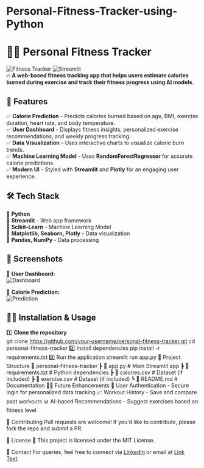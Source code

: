 # Personal-Fitness-Tracker-using-Python
# 🏋️‍♂️ Personal Fitness Tracker

![Fitness Tracker](https://img.shields.io/badge/Python-3.8+-blue.svg) 
![Streamlit](https://img.shields.io/badge/Streamlit-App-red)  
🔥 **A web-based fitness tracking app that helps users estimate calories burned during exercise and track their fitness progress using AI models.**

## 🚀 Features  
✅ **Calorie Prediction** - Predicts calories burned based on age, BMI, exercise duration, heart rate, and body temperature.  
✅ **User Dashboard** - Displays fitness insights, personalized exercise recommendations, and weekly progress tracking.  
✅ **Data Visualization** - Uses interactive charts to visualize calorie burn trends.  
✅ **Machine Learning Model** - Uses **RandomForestRegressor** for accurate calorie predictions.  
✅ **Modern UI** - Styled with **Streamlit** and **Plotly** for an engaging user experience.  

## 🛠️ Tech Stack  
🔹 **Python**  
🔹 **Streamlit** - Web app framework  
🔹 **Scikit-Learn** - Machine Learning Model  
🔹 **Matplotlib, Seaborn, Plotly** - Data visualization  
🔹 **Pandas, NumPy** - Data processing  

## 📸 Screenshots  
🔹 **User Dashboard:**  
![Dashboard](<img width="1275" alt="image" src="https://github.com/user-attachments/assets/d4cabe74-48a6-439c-8650-13598637f818" />)  

🔹 **Calorie Prediction:**  
![Prediction](https://your-image-link.com)  

## 🏃‍♂️ Installation & Usage  
1️⃣ **Clone the repository**  
git clone https://github.com/your-username/personal-fitness-tracker.git
cd personal-fitness-tracker
2️⃣ Install dependencies
pip install -r requirements.txt
3️⃣ Run the application
streamlit run app.py
📂 Project Structure
📁 personal-fitness-tracker
 ┣ 📄 app.py            # Main Streamlit app
 ┣ 📄 requirements.txt  # Python dependencies
 ┣ 📄 calories.csv      # Dataset (if included)
 ┣ 📄 exercise.csv      # Dataset (if included)
 ┗ 📄 README.md         # Documentation
🧑‍💻 Future Enhancements
🚀 User Authentication - Secure login for personalized data tracking
📈 Workout History - Save and compare past workouts
📊 AI-based Recommendations - Suggest exercises based on fitness level

🎯 Contributing
Pull requests are welcome! If you'd like to contribute, please fork the repo and submit a PR.

📜 License
📝 This project is licensed under the MIT License.

💌 Contact
For queries, feel free to connect via [LinkedIn](www.linkedin.com/in/erharish15) or email at [Link Text](harisher1505@gmail.com).
